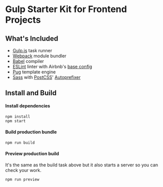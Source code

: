 # Gulp Starter Kit for Frontend Projects
## What's Included

- [Gulp.js](https://github.com/gulpjs/gulp) task runner
- [Webpack](https://github.com/webpack/webpack) module bundler
- [Babel](https://github.com/babel/babel) compiler
- [ESLint](https://github.com/eslint/eslint) linter with Airbnb's [base config](https://www.npmjs.com/package/eslint-config-airbnb-base)
- [Pug](https://github.com/pugjs/pug) template engine
- [Sass](http://sass-lang.com) with [PostCSS](https://github.com/postcss/postcss)' [Autoprefixer](https://github.com/postcss/autoprefixer)

## Install and Build

#### Install dependencies
```
npm install
npm start
```
#### Build production bundle
```
npm run build
```
#### Preview production build

It's the same as the build task above but it also starts a server so you can check your work.
```
npm run preview
```
